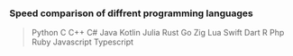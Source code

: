 ### Speed comparison of diffrent programming languages
>Python
>C
>C++
>C#
>Java
>Kotlin
>Julia
>Rust
>Go
>Zig
>Lua
>Swift
>Dart
>R
>Php
>Ruby
>Javascript
>Typescript

